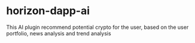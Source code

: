 # horizon-dapp-ai
This AI plugin recommend potential crypto for the user, based on the user portfolio, news analysis and trend analysis
